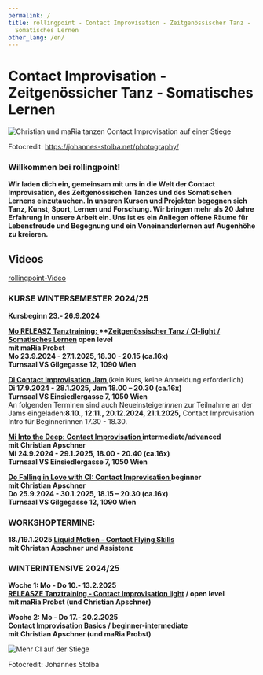 ```yaml
---
permalink: /
title: rollingpoint - Contact Improvisation - Zeitgenössischer Tanz -
  Somatisches Lernen
other_lang: /en/
---
```

# Contact Improvisation - Zeitgenössicher Tanz - Somatisches Lernen

![Christian und maRia tanzen Contact Improvisation auf einer Stiege](/assets/uploads/dsc_1901_klein.jpg "Contact Improvisation")

Fotocredit: https://johannes-stolba.net/photography/

### Willkommen bei rollingpoint!

**Wir laden dich ein, gemeinsam mit uns in die Welt der Contact Improvisation, des Zeitgenössischen Tanzes und des Somatischen Lernens einzutauchen. In unseren Kursen und Projekten begegnen sich Tanz, Kunst, Sport, Lernen und Forschung. Wir bringen mehr als 20 Jahre Erfahrung in unsere Arbeit ein. Uns ist es ein Anliegen offene Räume für Lebensfreude und Begegnung und ein Voneinanderlernen auf Augenhöhe zu kreieren.**

## Videos

<div class="imglink"><a target="_blank" href="https://www.youtube.com/embed/kp3DqzN1Ldo"><img src="/assets/uploads/video_vorschau_rollingpoint.png" alt="" /><div>rollingpoint-Video</div></a></div>

### **KURSE WINTERSEMESTER 2024/25**

**Kursbeginn  23.- 26.9.2024**

**[Mo RELEASZ Tanztraining: ](/releasze)\*\*[Zeitgenössischer Tanz / CI-light / Somatisches Lernen](/releasze) open level**\
 **mit maRia Probst**\
**Mo 23.9.2024 - 27.1.2025, 18.30 - 20.15 (ca.16x)**\
**Turnsaal VS Gilgegasse 12, 1090 Wien**

**[Di Contact Improvisation Jam ](/jams)**(kein Kurs, keine Anmeldung erforderlich)\
**Di 17.9.2024 - 28.1.2025, Jam 18.00 – 20.30 (ca.16x)**\
**Turnsaal VS Einsiedlergasse 7, 1050 Wien**\
An folgenden Terminen sind auch Neueinsteiger*inne*n zur Teilnahme an der Jams eingeladen:**8.10., 12.11., 20.12.2024, 21.1.2025,** Contact Improvisation Intro für Beginnerinnen 17.30 - 18.30.

**[Mi Into the Deep: Contact Improvisation ](/contactadv) intermediate/advanced**\
**mit Christian Apschner**\
**Mi 24.9.2024 - 29.1.2025, 18.00 - 20.40 (ca.16x)**\
**Turnsaal VS Einsiedlergasse 7, 1050 Wien**

**[Do Falling in Love with CI: Contact Improvisation ](/contactbeg)beginner**\
**mit Christian Apschner**\
**Do 25.9.2024 - 30.1.2025, 18.15 – 20.30 (ca.16x)**\
**Turnsaal VS Gilgegasse 12, 1090 Wien**

### **WORKSHOPTERMINE:**

**18./19.1.2025 [Liquid Motion - Contact Flying Skills](https://rollingpoint.at/wsws2024#flyingskills)**\
**mit Christan Apschner und Assistenz**

### **WINTERINTENSIVE 2024/25**

**Woche 1: Mo - Do 10.- 13.2.2025\
[RELEASZE Tanztraining - Contact Improvisation light](/winterintensive#WI1) / open level**\
**mit maRia Probst (und Christian Apschner)**

**Woche 2: Mo - Do 17.- 20.2.2025**\
**[Contact Improvisation Basics ](/winterintensive#WI2) / beginner-intermediate**\
**mit Christian Apschner (und maRia Probst)**

![Mehr CI auf der Stiege](/assets/uploads/dsc_1941a.jpg "Mehr CI auf der Stiege")

Fotocredit: Johannes Stolba